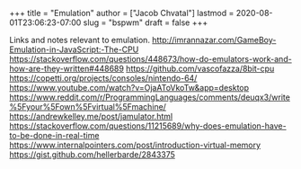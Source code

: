 +++
title = "Emulation"
author = ["Jacob Chvatal"]
lastmod = 2020-08-01T23:06:23-07:00
slug = "bspwm"
draft = false
+++

Links and notes relevant to emulation.
<http://imrannazar.com/GameBoy-Emulation-in-JavaScript:-The-CPU>
<https://stackoverflow.com/questions/448673/how-do-emulators-work-and-how-are-they-written#448689>
<https://github.com/vascofazza/8bit-cpu>
<https://copetti.org/projects/consoles/nintendo-64/>
<https://www.youtube.com/watch?v=OjaAToVkoTw&app=desktop>
<https://www.reddit.com/r/ProgrammingLanguages/comments/deuqx3/write%5Fyour%5Fown%5Fvirtual%5Fmachine/>
<https://andrewkelley.me/post/jamulator.html>
<https://stackoverflow.com/questions/11215689/why-does-emulation-have-to-be-done-in-real-time>
<https://www.internalpointers.com/post/introduction-virtual-memory>
<https://gist.github.com/hellerbarde/2843375>
